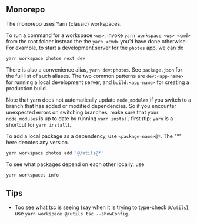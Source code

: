 ## Monorepo

The monorepo uses Yarn (classic) workspaces.

To run a command for a workspace `<ws>`, invoke `yarn workspace <ws> <cmd>` from
the root folder instead the the `yarn <cmd>` you’d have done otherwise. For
example, to start a development server for the `photos` app, we can do

```sh
yarn workspace photos next dev
```

There is also a convenience alias, `yarn dev:photos`. See `package.json` for the
full list of such aliases. The two common patterns are `dev:<app-name>` for
running a local development server, and `build:<app-name>` for creating a
production build.

Note that yarn does not automatically update `node_modules` if you switch to a
branch that has added or modified dependencies. So if you encounter unexpected
errors on switching branches, make sure that your `node_modules` is up to date
by running `yarn install` first (tip: `yarn` is a shortcut for `yarn install`).

To add a local package as a dependency, use `<package-name>@*`. The "*" here
denotes any version.

```sh
yarn workspace photos add '@/utils@*'
```

To see what packages depend on each other locally, use

```sh
yarn workspaces info
```

## Tips

- Too see what tsc is seeing (say when it is trying to type-check `@/utils`),
  use `yarn workspace @/utils tsc --showConfig`.
